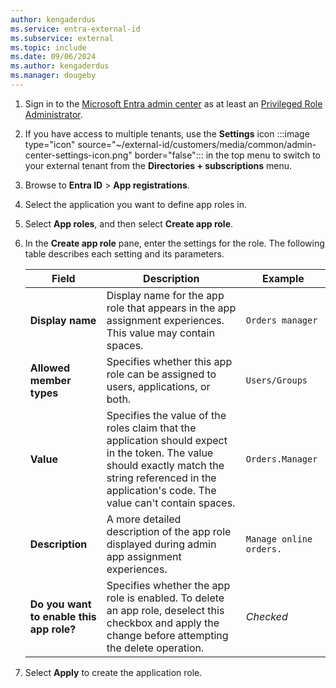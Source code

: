 ```yaml
---
author: kengaderdus
ms.service: entra-external-id
ms.subservice: external
ms.topic: include
ms.date: 09/06/2024
ms.author: kengaderdus
ms.manager: dougeby
---
```


1. Sign in to the [Microsoft Entra admin center](https://entra.microsoft.com) as at least an [Privileged Role Administrator](../../../../identity/role-based-access-control/permissions-reference.md#privileged-role-administrator).
1. If you have access to multiple tenants, use the **Settings** icon :::image type="icon" source="~/external-id/customers/media/common/admin-center-settings-icon.png" border="false"::: in the top menu to switch to your external tenant from the **Directories + subscriptions** menu. 
1. Browse to **Entra ID** > **App registrations**.
1. Select the application you want to define app roles in.
1. Select **App roles**, and then select **Create app role**.
1. In the **Create app role** pane, enter the settings for the role. The following table describes each setting and its parameters.
    
   | Field    | Description | Example |
   | ----- | ----- | ----- |
   | **Display name** | Display name for the app role that appears in the app assignment experiences. This value may contain spaces. | `Orders manager`|
   | **Allowed member types**  | Specifies whether this app role can be assigned to users, applications, or both. | `Users/Groups`                |
   | **Value** | Specifies the value of the roles claim that the application should expect in the token. The value should exactly match the string referenced in the application's code. The value can't contain spaces.| `Orders.Manager`               |
   | **Description** | A more detailed description of the app role displayed during admin app assignment experiences. | `Manage online orders.` |
   | **Do you want to enable this app role?** | Specifies whether the app role is enabled. To delete an app role, deselect this checkbox and apply the change before attempting the delete operation.| *Checked* |

1. Select **Apply** to create the application role.
